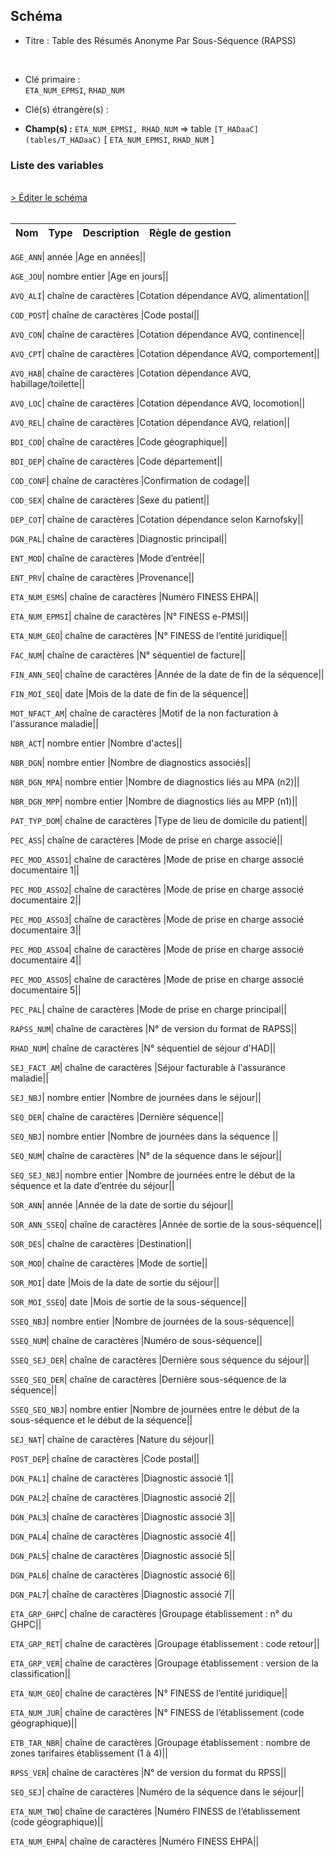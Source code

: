 ## Schéma


- Titre : Table des Résumés Anonyme Par Sous-Séquence (RAPSS)
<br />


- Clé primaire : <br />`ETA_NUM_EPMSI`, `RHAD_NUM`<br />


- Clé(s) étrangère(s) : <br />

- **Champ(s) :** `ETA_NUM_EPMSI, RHAD_NUM`
  => table `[T_HADaaC](tables/T_HADaaC)` [ `ETA_NUM_EPMSI`, `RHAD_NUM` ]<br />

 
### Liste des variables
<br />
<div>
    <a href="https://gitlab.com/healthdatahub/applications-du-hdh/schema-snds/-/tree/master/schemas/PMSI HAD/T_HADaaB.json"
       target="_blank" rel="noopener noreferrer">> Éditer le schéma</a>
</div>
<br />

Nom | Type | Description | Règle de gestion
-|-|-|-



`AGE_ANN`| année |Age en années||

`AGE_JOU`| nombre entier |Age en jours||

`AVQ_ALI`| chaîne de caractères |Cotation dépendance AVQ, alimentation||

`COD_POST`| chaîne de caractères |Code postal||

`AVQ_CON`| chaîne de caractères |Cotation dépendance AVQ, continence||

`AVQ_CPT`| chaîne de caractères |Cotation dépendance AVQ, comportement||

`AVQ_HAB`| chaîne de caractères |Cotation dépendance AVQ, habillage/toilette||

`AVQ_LOC`| chaîne de caractères |Cotation dépendance AVQ, locomotion||

`AVQ_REL`| chaîne de caractères |Cotation dépendance AVQ, relation||

`BDI_COD`| chaîne de caractères |Code géographique||

`BDI_DEP`| chaîne de caractères |Code département||

`COD_CONF`| chaîne de caractères |Confirmation de codage||

`COD_SEX`| chaîne de caractères |Sexe du patient||

`DEP_COT`| chaîne de caractères |Cotation dépendance selon Karnofsky||

`DGN_PAL`| chaîne de caractères |Diagnostic principal||

`ENT_MOD`| chaîne de caractères |Mode d’entrée||

`ENT_PRV`| chaîne de caractères |Provenance||

`ETA_NUM_ESMS`| chaîne de caractères |Numéro FINESS EHPA||

`ETA_NUM_EPMSI`| chaîne de caractères |N° FINESS e-PMSI||

`ETA_NUM_GEO`| chaîne de caractères |N° FINESS de l’entité juridique||

`FAC_NUM`| chaîne de caractères |N° séquentiel de facture||

`FIN_ANN_SEQ`| chaîne de caractères |Année de la date de fin de la séquence||

`FIN_MOI_SEQ`| date |Mois de la date de fin de la séquence||

`MOT_NFACT_AM`| chaîne de caractères |Motif de la non facturation à l'assurance maladie||

`NBR_ACT`| nombre entier |Nombre d'actes||

`NBR_DGN`| nombre entier |Nombre de diagnostics associés||

`NBR_DGN_MPA`| nombre entier |Nombre de diagnostics liés au MPA (n2)||

`NBR_DGN_MPP`| nombre entier |Nombre de diagnostics liés au MPP (n1)||

`PAT_TYP_DOM`| chaîne de caractères |Type de lieu de domicile du patient||

`PEC_ASS`| chaîne de caractères |Mode de prise en charge associé||

`PEC_MOD_ASSO1`| chaîne de caractères |Mode de prise en charge associé documentaire 1||

`PEC_MOD_ASSO2`| chaîne de caractères |Mode de prise en charge associé documentaire 2||

`PEC_MOD_ASSO3`| chaîne de caractères |Mode de prise en charge associé documentaire 3||

`PEC_MOD_ASSO4`| chaîne de caractères |Mode de prise en charge associé documentaire 4||

`PEC_MOD_ASSO5`| chaîne de caractères |Mode de prise en charge associé documentaire 5||

`PEC_PAL`| chaîne de caractères |Mode de prise en charge principal||

`RAPSS_NUM`| chaîne de caractères |N° de version du format de RAPSS||

`RHAD_NUM`| chaîne de caractères |N° séquentiel de séjour d'HAD||

`SEJ_FACT_AM`| chaîne de caractères |Séjour facturable à l'assurance maladie||

`SEJ_NBJ`| nombre entier |Nombre de journées dans le séjour||

`SEQ_DER`| chaîne de caractères |Dernière séquence||

`SEQ_NBJ`| nombre entier |Nombre de journées dans la séquence ||

`SEQ_NUM`| chaîne de caractères |N° de la séquence dans le séjour||

`SEQ_SEJ_NBJ`| nombre entier |Nombre de journées entre le début de la séquence et la date d’entrée du séjour||

`SOR_ANN`| année |Année de la date de sortie du séjour||

`SOR_ANN_SSEQ`| chaîne de caractères |Année de sortie de la sous-séquence||

`SOR_DES`| chaîne de caractères |Destination||

`SOR_MOD`| chaîne de caractères |Mode de sortie||

`SOR_MOI`| date |Mois de la date de sortie du séjour||

`SOR_MOI_SSEQ`| date |Mois de sortie de la sous-séquence||

`SSEQ_NBJ`| nombre entier |Nombre de journées de la sous-séquence||

`SSEQ_NUM`| chaîne de caractères |Numéro de sous-séquence||

`SSEQ_SEJ_DER`| chaîne de caractères |Dernière sous séquence du séjour||

`SSEQ_SEQ_DER`| chaîne de caractères |Dernière sous-séquence de la séquence||

`SSEQ_SEQ_NBJ`| nombre entier |Nombre de journées entre le début de la sous-séquence et le début de la séquence||

`SEJ_NAT`| chaîne de caractères |Nature du séjour||

`POST_DEP`| chaîne de caractères |Code postal||

`DGN_PAL1`| chaîne de caractères |Diagnostic associé 1||

`DGN_PAL2`| chaîne de caractères |Diagnostic associé 2||

`DGN_PAL3`| chaîne de caractères |Diagnostic associé 3||

`DGN_PAL4`| chaîne de caractères |Diagnostic associé 4||

`DGN_PAL5`| chaîne de caractères |Diagnostic associé 5||

`DGN_PAL6`| chaîne de caractères |Diagnostic associé 6||

`DGN_PAL7`| chaîne de caractères |Diagnostic associé 7||

`ETA_GRP_GHPC`| chaîne de caractères |Groupage établissement : n° du GHPC||

`ETA_GRP_RET`| chaîne de caractères |Groupage établissement : code retour||

`ETA_GRP_VER`| chaîne de caractères |Groupage établissement : version de la classification||

`ETA_NUM_GEO`| chaîne de caractères |N° FINESS de l’entité juridique||

`ETA_NUM_JUR`| chaîne de caractères |N° FINESS de l’établissement (code géographique)||

`ETB_TAR_NBR`| chaîne de caractères |Groupage établissement : nombre de zones tarifaires établissement (1 à 4)||

`RPSS_VER`| chaîne de caractères |N° de version du format du RPSS||

`SEQ_SEJ`| chaîne de caractères |Numéro de la séquence dans le séjour||

`ETA_NUM_TWO`| chaîne de caractères |Numéro FINESS de l’établissement (code géographique)||

`ETA_NUM_EHPA`| chaîne de caractères |Numéro FINESS EHPA||
